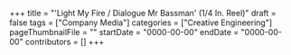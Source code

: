 +++
title = "'Light My Fire / Dialogue Mr Bassman' (1/4 In. Reel)"
draft = false
tags = ["Company Media"]
categories = ["Creative Engineering"]
pageThumbnailFile = ""
startDate = "0000-00-00"
endDate = "0000-00-00"
contributors = []
+++
